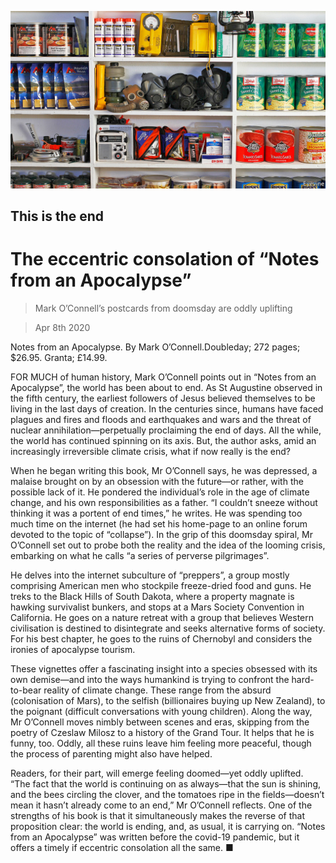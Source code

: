 ![](./images/20200411_BKP004_1.jpg)

## This is the end

# The eccentric consolation of “Notes from an Apocalypse”

> Mark O’Connell’s postcards from doomsday are oddly uplifting

> Apr 8th 2020

Notes from an Apocalypse. By Mark O’Connell.Doubleday; 272 pages; $26.95. Granta; £14.99.

FOR MUCH of human history, Mark O’Connell points out in “Notes from an Apocalypse”, the world has been about to end. As St Augustine observed in the fifth century, the earliest followers of Jesus believed themselves to be living in the last days of creation. In the centuries since, humans have faced plagues and fires and floods and earthquakes and wars and the threat of nuclear annihilation—perpetually proclaiming the end of days. All the while, the world has continued spinning on its axis. But, the author asks, amid an increasingly irreversible climate crisis, what if now really is the end?

When he began writing this book, Mr O’Connell says, he was depressed, a malaise brought on by an obsession with the future—or rather, with the possible lack of it. He pondered the individual’s role in the age of climate change, and his own responsibilities as a father. “I couldn’t sneeze without thinking it was a portent of end times,” he writes. He was spending too much time on the internet (he had set his home-page to an online forum devoted to the topic of “collapse”). In the grip of this doomsday spiral, Mr O’Connell set out to probe both the reality and the idea of the looming crisis, embarking on what he calls “a series of perverse pilgrimages”.

He delves into the internet subculture of “preppers”, a group mostly comprising American men who stockpile freeze-dried food and guns. He treks to the Black Hills of South Dakota, where a property magnate is hawking survivalist bunkers, and stops at a Mars Society Convention in California. He goes on a nature retreat with a group that believes Western civilisation is destined to disintegrate and seeks alternative forms of society. For his best chapter, he goes to the ruins of Chernobyl and considers the ironies of apocalypse tourism.

These vignettes offer a fascinating insight into a species obsessed with its own demise—and into the ways humankind is trying to confront the hard-to-bear reality of climate change. These range from the absurd (colonisation of Mars), to the selfish (billionaires buying up New Zealand), to the poignant (difficult conversations with young children). Along the way, Mr O’Connell moves nimbly between scenes and eras, skipping from the poetry of Czeslaw Milosz to a history of the Grand Tour. It helps that he is funny, too. Oddly, all these ruins leave him feeling more peaceful, though the process of parenting might also have helped.

Readers, for their part, will emerge feeling doomed—yet oddly uplifted. “The fact that the world is continuing on as always—that the sun is shining, and the bees circling the clover, and the tomatoes ripe in the fields—doesn’t mean it hasn’t already come to an end,” Mr O’Connell reflects. One of the strengths of his book is that it simultaneously makes the reverse of that proposition clear: the world is ending, and, as usual, it is carrying on. “Notes from an Apocalypse” was written before the covid-19 pandemic, but it offers a timely if eccentric consolation all the same. ■
